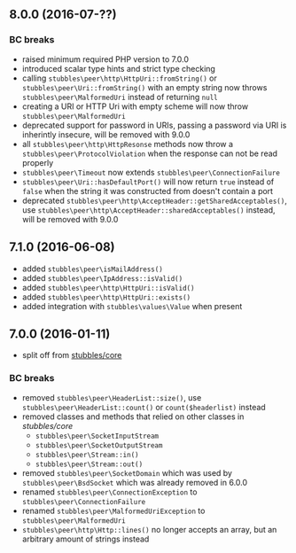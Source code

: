 8.0.0 (2016-07-??)
------------------

### BC breaks

  * raised minimum required PHP version to 7.0.0
  * introduced scalar type hints and strict type checking
  * calling `stubbles\peer\http\HttpUri::fromString()` or `stubbles\peer\Uri::fromString()` with an empty string now throws `stubbles\peer\MalformedUri` instead of returning `null`
  * creating a URI or HTTP Uri with empty scheme will now throw `stubbles\peer\MalformedUri`
  * deprecated support for password in URIs, passing a password via URI is inherintly insecure, will be removed with 9.0.0
  * all `stubbles\peer\http\HttpResonse` methods now throw a `stubbles\peer\ProtocolViolation` when the response can not be read properly
  * `stubbles\peer\Timeout` now extends `stubbles\peer\ConnectionFailure`
  * `stubbles\peer\Uri::hasDefaultPort()` will now return `true` instead of `false` when the string it was constructed from doesn't contain a port
  * deprecated `stubbles\peer\http\AcceptHeader::getSharedAcceptables()`, use `stubbles\peer\http\AcceptHeader::sharedAcceptables()` instead, will be removed with 9.0.0


7.1.0 (2016-06-08)
------------------

  * added `stubbles\peer\isMailAddress()`
  * added `stubbles\peer\IpAddress::isValid()`
  * added `stubbles\peer\http\HttpUri::isValid()`
  * added `stubbles\peer\http\HttpUri::exists()`
  * added integration with `stubbles\values\Value` when present


7.0.0 (2016-01-11)
------------------

  * split off from [stubbles/core](https://github.com/stubbles/stubbles-core)

### BC breaks

  * removed `stubbles\peer\HeaderList::size()`, use `stubbles\peer\HeaderList::count()` or `count($headerlist)` instead
  * removed classes and methods that relied on other classes in _stubbles/core_
    * `stubbles\peer\SocketInputStream`
    * `stubbles\peer\SocketOutputStream`
    * `stubbles\peer\Stream::in()`
    * `stubbles\peer\Stream::out()`
  * removed `stubbles\peer\SocketDomain` which was used by `stubbles\peer\BsdSocket` which was already removed in 6.0.0
  * renamed `stubbles\peer\ConnectionException` to `stubbles\peer\ConnectionFailure`
  * renamed `stubbles\peer\MalformedUriException` to `stubbles\peer\MalformedUri`
  * `stubbles\peer\http\Http::lines()` no longer accepts an array, but an arbitrary amount of strings instead
